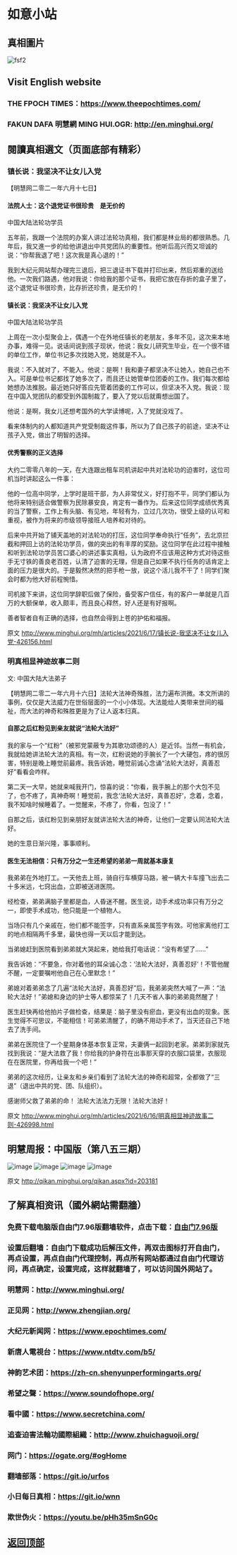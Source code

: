 # 如意小站

## 真相圖片

![fsf2](https://user-images.githubusercontent.com/79625284/122322159-98f17f00-cf57-11eb-906d-022416fe2dee.jpg)

## Visit English website

### THE FPOCH TIMES：https://www.theepochtimes.com/

### FAKUN DAFA 明慧網 MING HUI.OGR: http://en.minghui.org/

## 閱讀真相選文（页面底部有精彩）

### 镇长说：我坚决不让女儿入党

【明慧网二零二一年六月十七日】

#### 法院人士：这个退党证书很珍贵　是无价的

中国大陆法轮功学员

五年前，我跟一个法院的办案人讲过法轮功真相，我们都是林业局的都很熟悉。几年后，我又進一步的给他讲退出中共党团队的重要性。他听后高兴而又坦诚的说：“你帮我退了吧！这次我是真心退的！”

我到大纪元网站帮办理完三退后，把三退证书下载并打印出来，然后郑重的送给他。一次我们路遇，他对我说：你给我的那个证书，我把它放在存折的盒子里了，这个退党证书很珍贵，比存折还珍贵，是无价的！

#### 镇长说：我坚决不让女儿入党

中国大陆法轮功学员

上周在一次小型聚会上，偶遇一个在外地任镇长的老朋友，多年不见，这次来本地办事，难得一见。说话间说到孩子现状，他说：我女儿研究生毕业，在一个很不错的单位工作，单位书记多次找她入党，她就是不入。

我说：不入就对了，不能入。他说：是啊！我和妻子都坚决不让她入，她自己也不入。可是单位书记都找了她多次了，而且还让她管单位团委的工作。我们每次都给她想办法推脱。最近她只好答应先管着团委的工作可以，但坚决不入党。我说：现在中国入党团队的都受到外国制裁了，要入了党以后就甭想出国了。

他说：是啊，我女儿还想考国外的大学读博呢，入了党就没戏了。

看来体制内的人都知道共产党受制裁这件事，所以为了自己孩子的前途，坚决不让孩子入党，做出了明智的选择。

#### 优秀警察的正义选择

大约二零零八年的一天，在大连跟出租车司机讲起中共对法轮功的迫害时，这位司机当时讲起这么一件事：

他的一位高中同学，上学时是班干部，为人非常仗义，好打抱不平，同学们都认为他将来特别适合做警察为民除暴安良，肯定有一番作为。后来这位同学成绩优秀真的当了警察，工作上有头脑、有见地，年轻有为，立过几次功，很受上级的认可和重视，被作为将来的市级领导接班人培养和对待的。

后来中共开始了铺天盖地的对法轮功的打压，这位同学奉命执行“任务”，去北京拦截和押回上访的法轮功学员，做的突出的有丰厚的奖励。这位同学在此过程中接触和听到法轮功学员苦口婆心的讲述事实真相，认为政府不应该用这种方式对待这些手无寸铁的善良老百姓，认清了迫害的无理，但是自己如果不执行任务的话肯定上面的压力是很大的。于是毅然决然的把手枪一放，说这个活儿我不干了！同学们聚会时都为他大好前程惋惜。

司机接下来讲，这位同学辞职后做了保险，备受客户信任，有的客户一单就是几百万的大额保单，收入颇丰，而且良心释然，好人还是有好报啊。

善者智者自有正确的选择，也自然会得到上苍的护佑和福报。

原文 http://www.minghui.org/mh/articles/2021/6/17/镇长说-我坚决不让女儿入党-426156.html

### 明真相显神迹故事二则

文: 中国大陆大法弟子

【明慧网二零二一年六月十六日】法轮大法神奇殊胜，法力遍布洪微。本文所讲的事例，仅仅是大法威力在世俗层面的一个小小体现。大法能给人类带来世间的福祉，而大法的神奇和殊胜更是为了让人返本归真。

#### 自那之后红粉见到亲友就说“法轮大法好”

我的家与一个“红粉”（被邪党蒙蔽专为其歌功颂德的人）是近邻。当然一有机会，我就给她讲法轮大法的真相。有一次，红粉说她的手腕长了一个大硬包，疼的很厉害，特别是晚上睡觉前最疼。我告诉她，睡觉前诚心念诵“法轮大法好，真善忍好”看看会咋样。

第二天一大早，她就来喊我开门，惊喜的说：“你看，我手腕上的那个大包不见了，也不疼了，真神奇啊！睡觉前，我念‘法轮大法好，真善忍好’，念着，念着，我不知啥时候睡着了。一觉醒来，不疼了，你看，包没了！”

自那之后，该红粉见到亲朋好友就讲法轮大法的神奇，让他们一定要认同法轮大法好。

她的生意日渐兴隆，事事顺利。

#### 医生无法相信：只有万分之一生还希望的弟弟一周就基本康复

我弟弟在外地打工。一天他去上班，骑自行车横穿马路，被一辆大卡车撞飞出去二十多米远，七窍出血，立即被送进医院。

经检查，弟弟满脑子里都是血，人昏迷不醒。医生说，动手术成功率只有万分之一，即使手术成功，他只能是一个植物人。

当场只有几个亲戚在，他们都不能签字，只有直系亲属签字有效。可他家离他打工的地点相隔两千多里，最快也得一天以后才能到达。

当弟媳赶到医院看到弟弟就大哭起来，她给我打电话说：“没有希望了……”

我告诉她：“不要急，你对着他的耳朵诚心念：‘法轮大法好，真善忍好’！不管他醒不醒，一定要嘱咐他自己在心里默念！”

弟媳对着弟弟念了几遍“法轮大法好，真善忍好”后，我弟弟突然大喊了一声：“法轮大法好！”弟媳和身边的护士等人都惊呆了！几天不省人事的弟弟竟然醒了！

医生赶快再给他拍片子做检查，结果是：脑子里没有瘀血，更没有出血的现象。医生觉得不可思议，不能相信！可弟弟清醒了，的确不用动手术了，当天还自己下地去了洗手间。

弟弟在医院住了一个星期身体基本恢复正常，夫妻俩一起回到老家。弟弟到家就先找到我说：“是大法救了我！你给我的护身符在出事那天穿的衣服口袋里，衣服现在在医院里，你再给我一个吧！”

弟弟的这次经历，让亲友和乡亲们看到了法轮大法的神奇和超常，全都做了“三退”（退出中共的党、团、队组织）。

感谢师父救了弟弟的命！
法轮大法法力无限！法轮大法好！

原文 http://www.minghui.org/mh/articles/2021/6/16/明真相显神迹故事二则-426998.html

## 明慧周报：中国版（第八五三期）

![image](https://user-images.githubusercontent.com/79625284/121652816-a11c6b00-cace-11eb-871f-30ee8801a335.png)
![image](https://user-images.githubusercontent.com/79625284/121652885-b396a480-cace-11eb-8c89-1af88646d470.png)
![image](https://user-images.githubusercontent.com/79625284/121652942-c315ed80-cace-11eb-84cc-0d3e8d844019.png)
![image](https://user-images.githubusercontent.com/79625284/121653012-d4f79080-cace-11eb-9fd8-73f7dc069e9c.png)

原文 http://qikan.minghui.org/qikan.aspx?id=203181

## 了解真相资讯（國外網站需翻牆）

### 免费下载电脑版自由门7.96版翻墙软件，点击下载：[自由门7.96版](https://github.com/pinhe91/tuiguang/files/6643781/fg796r.zip)

### 设置后翻墙：自由门下载成功后解压文件，再双击图标打开自由门，再点设置，再点自由门代理控制，再点所有网站都通过自由门代理访问，再点确定，设置完成，这样就翻墙了，可以访问国外网站了。

### 明慧网：http://www.minghui.org/

### 正见网：http://www.zhengjian.org/

### 大纪元新闻网：https://www.epochtimes.com/

### 新唐人電視台：https://www.ntdtv.com/b5/

### 神韵艺术团：https://zh-cn.shenyunperformingarts.org/

### 希望之聲：https://www.soundofhope.org/

### 看中國：https://www.secretchina.com/

### 追查迫害法輪功國際組織：http://www.zhuichaguoji.org/

### 网门：https://ogate.org/#ogHome

### 翻墙部落：https://git.io/urfos

### 小日每日真相：https://git.io/wnn

### 欺世伪火：https://youtu.be/pHh35mSnG0c

## [返回顶部](https://git.io/Js3EY)
